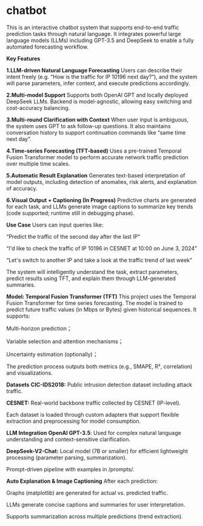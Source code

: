 # chatbot
This is an interactive chatbot system that supports end-to-end traffic prediction tasks through natural language. It integrates powerful large language models (LLMs) including GPT-3.5 and DeepSeek to enable a fully automated forecasting workflow.

**Key Features**

**1.LLM-driven Natural Language Forecasting**
Users can describe their intent freely (e.g. “How is the traffic for IP 10196 next day?”), and the system will parse parameters, infer context, and execute predictions accordingly.

**2.Multi-model Support**
Supports both OpenAI GPT and locally deployed DeepSeek LLMs. Backend is model-agnostic, allowing easy switching and cost-accuracy balancing.

**3.Multi-round Clarification with Context**
When user input is ambiguous, the system uses GPT to ask follow-up questions. It also maintains conversation history to support continuation commands like “same time next day”.

**4.Time-series Forecasting (TFT-based)**
Uses a pre-trained Temporal Fusion Transformer model to perform accurate network traffic prediction over multiple time scales.

**5.Automatic Result Explanation**
Generates text-based interpretation of model outputs, including detection of anomalies, risk alerts, and explanation of accuracy.

**6.Visual Output + Captioning (In Progress)**
Predictive charts are generated for each task, and LLMs generate image captions to summarize key trends (code supported; runtime still in debugging phase).

**Use Case**
Users can input queries like:

“Predict the traffic of the second day after the last IP”

“I'd like to check the traffic of IP 10196 in CESNET at 10:00 on June 3, 2024”

“Let's switch to another IP and take a look at the traffic trend of last week”

The system will intelligently understand the task, extract parameters, predict results using TFT, and explain them through LLM-generated summaries.


**Model: Temporal Fusion Transformer (TFT)**
This project uses the Temporal Fusion Transformer for time series forecasting. The model is trained to predict future traffic values (in Mbps or Bytes) given historical sequences. It supports:

Multi-horizon prediction；

Variable selection and attention mechanisms；

Uncertainty estimation (optionally)；

The prediction process outputs both metrics (e.g., SMAPE, R², correlation) and visualizations.

**Datasets**
**CIC-IDS2018:** Public intrusion detection dataset including attack traffic.

**CESNET:** Real-world backbone traffic collected by CESNET (IP-level).

Each dataset is loaded through custom adapters that support flexible extraction and preprocessing for model consumption.

**LLM Integration**
**OpenAI GPT-3.5**: Used for complex natural language understanding and context-sensitive clarification.

**DeepSeek-V2-Chat:** Local model (7B or smaller) for efficient lightweight processing (parameter parsing, summarization).

Prompt-driven pipeline with examples in /prompts/.

**Auto Explanation & Image Captioning**
After each prediction:

Graphs (matplotlib) are generated for actual vs. predicted traffic.

LLMs generate concise captions and summaries for user interpretation.

Supports summarization across multiple predictions (trend extraction).
